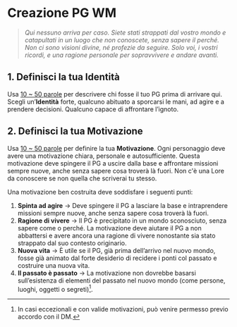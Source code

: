 # Creazione PG WM

> _Qui nessuno arriva per caso. Siete stati strappati dal vostro mondo e catapultati in un luogo che non conoscete,
senza sapere il perché. Non ci sono visioni divine, né profezie da seguire. Solo voi, i vostri ricordi, e una ragione
personale per sopravvivere e andare avanti._

## 1. Definisci la tua Identità

Usa [ 10 ~ 50 parole](https://contacaratteri.it/) per descrivere chi fosse il tuo PG prima di arrivare qui.   
Scegli un’**Identità** forte, qualcuno abituato a sporcarsi le mani, ad agire e a prendere decisioni. Qualcuno
capace di affrontare l’ignoto.

## 2. Definisci la tua Motivazione

Usa [ 10 ~ 50 parole](https://contacaratteri.it/) per definire la tua **Motivazione**. Ogni personaggio deve avere una
motivazione chiara, personale e autosufficiente. Questa motivazione deve spingere il PG a uscire dalla base e affrontare
missioni sempre nuove, anche senza sapere cosa troverà là fuori. Non c'è una Lore da conoscere se non quella che
scriverai tu stesso.

Una motivazione ben costruita deve soddisfare i seguenti punti:

1. **Spinta ad agire** &rarr; Deve spingere il PG a lasciare la base e intraprendere missioni sempre nuove, anche senza
   sapere cosa troverà là fuori.
2. **Ragione di vivere** &rarr; Il PG è precipitato in un mondo sconosciuto, senza sapere come o perché. La motivazione
   deve aiutare il PG a non abbattersi e avere ancora una ragione di vivere nonostante sia stato strappato dal suo
   contesto originario.
3. **Nuova vita** &rarr; È utile se il PG, già prima dell’arrivo nel nuovo mondo, fosse già animato dal forte desiderio
   di recidere i ponti col passato e costruire una nuova vita.
4. **Il passato è passato** &rarr; La motivazione non dovrebbe basarsi sull’esistenza di elementi del passato nel nuovo
   mondo (come persone, luoghi, oggetti o segreti)[^1].

[^1]: In casi eccezionali e con valide motivazioni, può venire permesso previo accordo con il DM.

